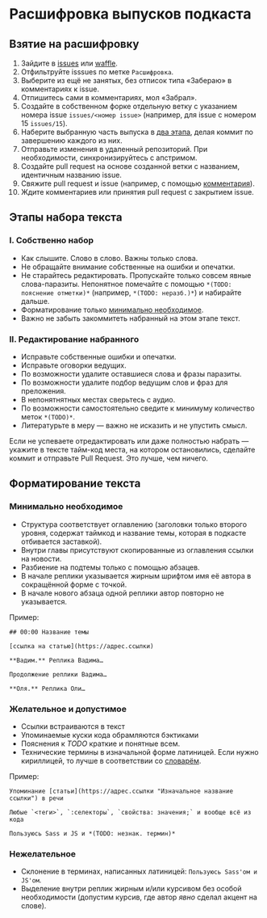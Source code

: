 # Расшифровка выпусков подкаста

## Взятие на расшифровку

1. Зайдите в [issues](https://github.com/web-standards-ru/podcast/issues) или [waffle](https://waffle.io/web-standards-ru/podcast).
2. Отфильтруйте isssues по метке `Расшифровка`.
3. Выберите из ещё не занятых, без отписок типа «Забераю» в комментариях к issue.
4. Отпишитесь сами в комментариях, мол «Забрал».
5. Создайте в собственном форке отдельную ветку с указанием номера issue `issues/<номер issue>` (например, для issue с номером 15 `issues/15`).
6. Наберите выбранную часть выпуска в [два этапа](#%D0%AD%D1%82%D0%B0%D0%BF%D1%8B-%D0%BD%D0%B0%D0%B1%D0%BE%D1%80%D0%B0-%D1%82%D0%B5%D0%BA%D1%81%D1%82%D0%B0), делая коммит по завершению каждого из них.
7. Отправьте изменения в удаленный репозиторий. При необходимости, синхронизируйтесь с апстримом.
8. Создайте pull request на основе созданной ветки с названием, идентичным названию issue.
9. Свяжите pull request и issue (например, c помощью [комментария](https://github.com/blog/1506-closing-issues-via-pull-requests)).
10. Ждите комментариев или принятия pull request с закрытием issue.

## Этапы набора текста

### I. Собственно набор

- Как слышите. Слово в слово. Важны только слова.
- Не обращайте внимание собственные на ошибки и опечатки.
- Не старайтесь редактировать. Пропускайте только совсем явные слова-паразиты. Непонятное помечайте с помощью `*(TODO: пояснение отметки)*` (например, `*(TODO: неразб.)*`) и набирайте дальше.
- Форматирование только [минимально необходимое](#%D0%9C%D0%B8%D0%BD%D0%B8%D0%BC%D0%B0%D0%BB%D1%8C%D0%BD%D0%BE-%D0%BD%D0%B5%D0%BE%D0%B1%D1%85%D0%BE%D0%B4%D0%B8%D0%BC%D0%BE%D0%B5).
- Важно не забыть закоммитеть набранный на этом этапе текст.

### II. Редактирование набранного

- Исправьте собственные ошибки и опечатки.
- Исправьте оговорки ведущих.
- По возможности удалите оставшиеся слова и фразы паразиты.
- По возможности удалите подбор ведущим слов и фраз для преложения.
- В непонятнятных местах сверьтесь с аудио.
- По возможности самостоятельно сведите к минимуму количество меток `*(TODO)*`.
- Литературьте в меру — важно не исказить и не упустить смысл.

Если не успеваете отредактировать или даже полностью набрать — укажите в тексте тайм-код места, на котором остановились, сделайте коммит и отправьте Pull Request. Это лучше, чем ничего.

## Форматирование текста

### Минимально необходимое

- Структура соответствует оглавлению (заголовки только второго уровня, содержат таймкод и название темы, которая в подкасте отбивается заставкой).
- Внутри главы присутствуют скопированные из оглавления ссылки на новости.
- Разбиение на подтемы только с помощью абзацев.
- В начале реплики указывается жирным шрифтом имя её автора в сокращённой форме с точкой.
- В начале нового абзаца одной реплики автор повторно не указывается.

Пример:

```
## 00:00 Название темы

[ссылка на статью](https://адрес.ссылки)

**Вадим.** Реплика Вадима…

Продолжение реплики Вадима…

**Оля.** Реплика Оли…
```

### Желательное и допустимое

- Ссылки встраиваются в текст
- Упоминаемые куски кода обрамляются бэктиками
- Пояснения к _TODO_ краткие и понятные всем.
- Технические термины в изначальной форме латиницей. Если нужно кириллицей, то лучше в соответствии со [словарём](https://github.com/web-standards-ru/dictionary/blob/master/dictionary.md).

Пример:

```
Упоминание [статьи](https://адрес.ссылки "Изначальное название ссылки") в речи

Любые `<теги>`, `:селекторы`, `свойства: значения;` и вообще всё из кода

Пользуюсь Sass и JS и *(TODO: незнак. термин)*
```

### Нежелательное

- Склонение в терминах, написанных латиницей: `Пользуюсь Sass'ом и JS'ом`.
- Выделение внутри реплик жирным и/или курсивом без особой необходимости (допустим курсив, где автор _явно_ сделал акцент на слове).
